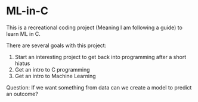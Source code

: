 # ML-in-C
This is a recreational coding project (Meaning I am following a guide) to learn ML in C. 

There are several goals with this project:
1. Start an interesting project to get back into programming after a short hiatus
2. Get an intro to C programming
3. Get an intro to Machine Learning

Question: If we want something from data can we create a model to predict an outcome?
